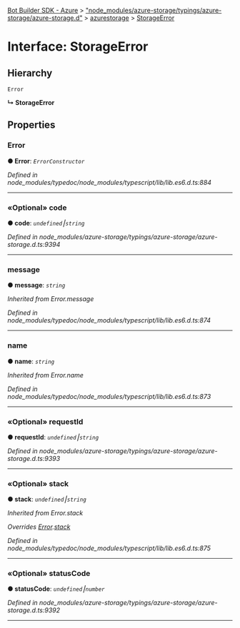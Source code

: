 [Bot Builder SDK - Azure](../README.md) > ["node_modules/azure-storage/typings/azure-storage/azure-storage.d"](../modules/_node_modules_azure_storage_typings_azure_storage_azure_storage_d_.md) > [azurestorage](../modules/_node_modules_azure_storage_typings_azure_storage_azure_storage_d_.azurestorage.md) > [StorageError](../interfaces/_node_modules_azure_storage_typings_azure_storage_azure_storage_d_.azurestorage.storageerror.md)



# Interface: StorageError

## Hierarchy


 `Error`

**↳ StorageError**








## Properties
<a id="error"></a>

###  Error

**●  Error**:  *`ErrorConstructor`* 

*Defined in node_modules/typedoc/node_modules/typescript/lib/lib.es6.d.ts:884*





___

<a id="code"></a>

### «Optional» code

**●  code**:  *`undefined`⎮`string`* 

*Defined in node_modules/azure-storage/typings/azure-storage/azure-storage.d.ts:9394*





___

<a id="message"></a>

###  message

**●  message**:  *`string`* 

*Inherited from Error.message*

*Defined in node_modules/typedoc/node_modules/typescript/lib/lib.es6.d.ts:874*





___

<a id="name"></a>

###  name

**●  name**:  *`string`* 

*Inherited from Error.name*

*Defined in node_modules/typedoc/node_modules/typescript/lib/lib.es6.d.ts:873*





___

<a id="requestid"></a>

### «Optional» requestId

**●  requestId**:  *`undefined`⎮`string`* 

*Defined in node_modules/azure-storage/typings/azure-storage/azure-storage.d.ts:9393*





___

<a id="stack"></a>

### «Optional» stack

**●  stack**:  *`undefined`⎮`string`* 

*Inherited from Error.stack*

*Overrides [Error](_node_modules__types_node_index_d_.error.md).[stack](_node_modules__types_node_index_d_.error.md#stack)*

*Defined in node_modules/typedoc/node_modules/typescript/lib/lib.es6.d.ts:875*





___

<a id="statuscode"></a>

### «Optional» statusCode

**●  statusCode**:  *`undefined`⎮`number`* 

*Defined in node_modules/azure-storage/typings/azure-storage/azure-storage.d.ts:9392*





___


